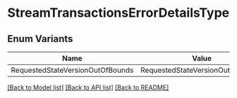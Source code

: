 # StreamTransactionsErrorDetailsType

## Enum Variants

| Name | Value |
|---- | -----|
| RequestedStateVersionOutOfBounds | RequestedStateVersionOutOfBounds |


[[Back to Model list]](../README.md#documentation-for-models) [[Back to API list]](../README.md#documentation-for-api-endpoints) [[Back to README]](../README.md)


